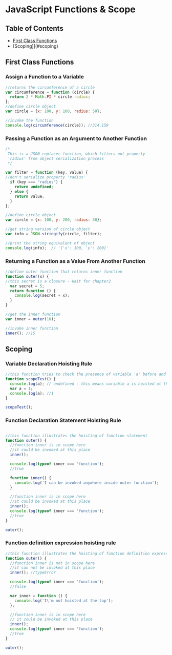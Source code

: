 # JavaScript Functions & Scope


## Table of Contents

* [First Class Functions](#first-class-functions)
* [Scoping]](#scoping)


## First Class Functions

### Assign a Function to a Variable

```javascript
//returns the circumference of a circle
var circumference = function (circle) {
  return 2 * Math.PI * circle.radius;
};
//define circle object
var circle = {x: 100, y: 100, radius: 50};

//invoke the function
console.log(circumference(circle)); //314.159
```


### Passing a Function as an Argument to Another Function

```javascript
/*
 This is a JSON replacer function, which filters out property
 'radius' from object serialization process
 */

var filter = function (key, value) {
//don't serialize property 'radius'
  if (key === "radius") {
    return undefined;
  } else {
    return value;
  }
};

//define circle object
var circle = {x: 100, y: 200, radius: 50};

//get string version of circle object
var info = JSON.stringify(circle, filter);

//print the string equivalent of object
console.log(info);  // '{'x': 100, 'y': 200}'
```

### Returning a Function as a Value From Another Function

```javascript
//define outer function that returns inner function
function outer(x) {
//this secret is a closure - Wait for chapter2
  var secret = 5;
  return function () {
    console.log(secret + x);
  }
}

//get the inner function
var inner = outer(10);

//invoke inner function
inner(); //15
```


## Scoping

### Variable Declaration Hoisting Rule

```javascript
//this function tries to check the presence of variable 'a' before and after its declaration
function scopeTest() {
  console.log(a); // undefined - this means variable a is hoisted at this point.No ReferenceError
  var a = 1;
  console.log(a); //1
}

scopeTest();
```


### Function Declaration Statement Hoisting Rule

```javascript

//this function illustrates the hoisting of function statement
function outer() {
  //function inner is in scope here
  //it could be invoked at this place
  inner();

  console.log(typeof inner === 'function');
  //true

  function inner() {
    console.log('I can be invoked anywhere inside outer function');
  }

  //function inner is in scope here
  //it could be invoked at this place
  inner();
  console.log(typeof inner === 'function');
  //true
}

outer();
```


### Function definition expression hoisting rule

```javascript
//this function illustrates the hoisting of function definition expression
function outer() {
  //function inner is not in scope here
  //it can not be invoked at this place
  inner(); //typeError

  console.log(typeof inner === 'function');
  //false

  var inner = function () {
    console.log('I\'m not hoisted at the top');
  };

  //function inner is in scope here
  // it could be invoked at this place
  inner();
  console.log(typeof inner === 'function');
  //true
}

outer();
```